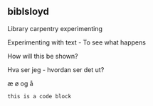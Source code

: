 ## biblsloyd
Library carpentry experimenting

Experimenting with text -
To see what happens

How will this be shown?

Hva ser jeg - hvordan ser det ut?

æ ø og å

`this is a code block`


